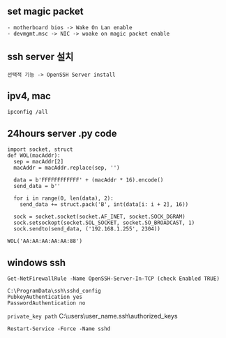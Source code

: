 ## set magic packet
    - motherboard bios -> Wake On Lan enable
    - devmgmt.msc -> NIC -> woake on magic packet enable
## ssh server 설치
    선택적 기능 -> OpenSSH Server install
## ipv4, mac
    ipconfig /all
## 24hours server .py code
```
import socket, struct
def WOL(macAddr):
  sep = macAddr[2]
  macAddr = macAddr.replace(sep, '')

  data = b'FFFFFFFFFFFF' + (macAddr * 16).encode()
  send_data = b''

  for i in range(0, len(data), 2):
    send_data += struct.pack('B', int(data[i: i + 2], 16))

  sock = socket.socket(socket.AF_INET, socket.SOCK_DGRAM)
  sock.setsockopt(socket.SOL_SOCKET, socket.SO_BROADCAST, 1)
  sock.sendto(send_data, ('192.168.1.255', 2304)) 

WOL('AA:AA:AA:AA:AA:88')
```

## windows ssh 
    Get-NetFirewallRule -Name OpenSSH-Server-In-TCP (check Enabled TRUE)
 
    C:\ProgramData\ssh\sshd_config
    PubkeyAuthentication yes
    PasswordAuthentication no
    
`private_key path` C:\users\user_name\.ssh\authorized_keys

`Restart-Service -Force -Name sshd`
